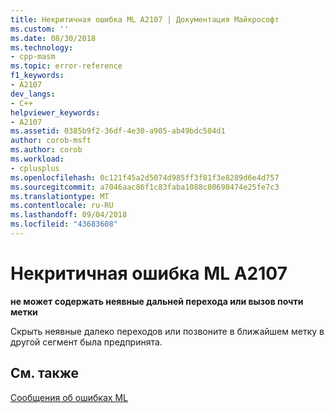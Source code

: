 ```yaml
---
title: Некритичная ошибка ML A2107 | Документация Майкрософт
ms.custom: ''
ms.date: 08/30/2018
ms.technology:
- cpp-masm
ms.topic: error-reference
f1_keywords:
- A2107
dev_langs:
- C++
helpviewer_keywords:
- A2107
ms.assetid: 0385b9f2-36df-4e30-a905-ab49bdc504d1
author: corob-msft
ms.author: corob
ms.workload:
- cplusplus
ms.openlocfilehash: 0c121f45a2d5074d985ff3f81f3e8289d6e4d757
ms.sourcegitcommit: a7046aac86f1c83faba1088c80698474e25fe7c3
ms.translationtype: MT
ms.contentlocale: ru-RU
ms.lasthandoff: 09/04/2018
ms.locfileid: "43683608"
---
```

# <a name="ml-nonfatal-error-a2107"></a>Некритичная ошибка ML A2107

**не может содержать неявные дальней перехода или вызов почти метки**

Скрыть неявные далеко переходов или позвоните в ближайшем метку в другой сегмент была предпринята.

## <a name="see-also"></a>См. также

[Сообщения об ошибках ML](../../assembler/masm/ml-error-messages.md)<br/>